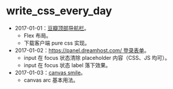# write_css_every_day

- 2017-01-01：[豆瓣顶部导航栏](http://if-true.com/write_css_every_day/src/20170101_douban_nav.html)。
  - Flex 布局。
  - 下载客户端 pure css 实现。
- 2017-01-02：[https://panel.dreamhost.com/ 登录表单](http://if-true.com/write_css_every_day/src/20170102_dreamhost_com_login.html)。
  - input 在 focus 状态清除 placeholder 内容（CSS、JS 均可）。
  - input 在 focus 状态 label 落下效果。
- 2017-01-03：[canvas smile](http://if-true.com/write_css_every_day/src/201701013_canvas_smile.html)。
  - canvas arc 基本用法。

